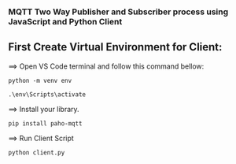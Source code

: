 ### MQTT Two Way Publisher and Subscriber process using JavaScript and Python Client

## First Create Virtual Environment for Client:
==> Open VS Code terminal and follow this command bellow:
```
python -m venv env
```
```
.\env\Scripts\activate
```
==> Install your library.
```
pip install paho-mqtt
```
==> Run Client Script
```
python client.py
```
